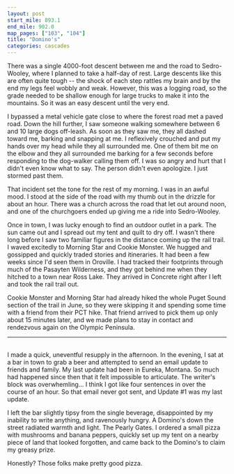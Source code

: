 ```yaml
---
layout: post
start_mile: 893.1
end_mile: 902.0
map_pages: ["103", "104"]
title: "Domino's"
categories: cascades
---
```


There was a single 4000-foot descent between me and the road to
Sedro-Wooley, where I planned to take a half-day of rest. Large descents like
this are often quite tough -- the shock of each step rattles my brain and by the
end my legs feel wobbly and weak. However, this was a logging road, so the grade
needed to be shallow enough for large trucks to make it into the mountains. So
it was an easy descent until the very end.

I bypassed a metal vehicle gate close to where the forest road met a paved road.
Down the hill further, I saw someone walking somewhere between 6 and 10 large
dogs off-leash. As soon as they saw me, they all dashed toward me, barking and
snapping at me. I reflexively crouched and put my hands over my head while they
all surrounded me. One of them bit me on the elbow and they all surrounded me
barking for a few seconds before responding to the dog-walker calling them off.
I was so angry and hurt that I didn't even know what to say. The person didn't
even apologize. I just stormed past them.

That incident set the tone for the rest of my morning. I was in an awful mood. I
stood at the side of the road with my thumb out in the drizzle for about an
hour. There was a church across the road that let out around noon, and one of
the churchgoers ended up giving me a ride into Sedro-Wooley.

Once in town, I was lucky enough to find an outdoor outlet in a park. The sun
came out and I spread out my tent and quilt to dry off. I wasn't there long
before I saw two familiar figures in the distance coming up the rail trail.
I waved excitedly to Morning Star and Cookie Monster. We hugged and gossipped
and quickly traded stories and itineraries. It had been a few weeks since I'd
seen them in Oroville. I had tracked their footprints through much of the
Pasayten Wilderness, and they got behind me when they hitched to a town near
Ross Lake. They arrived in Concrete right after I left and took the rail trail
out.

Cookie Monster and Morning Star had already hiked the whole Puget Sound section
of the trail in June, so they were skipping it and spending some time with a
friend from their PCT hike. That friend arrived to pick them up only about 15
minutes later, and we made plans to stay in contact and rendezvous again on the
Olympic Peninsula.

---
<br>
I made a quick, uneventful resupply in the afternoon. In the evening, I sat at a
bar in town to grab a beer and attempted to send an email update to friends and
family. My last update had been in Eureka, Montana. So much had happened since
then that it felt impossible to articulate. The writer's block was
overwhemling... I think I got like four sentences in over the course of an hour.
So that email never got sent, and Update #1 was my last update.

I left the bar slightly tipsy from the single beverage, disappointed by my
inability to write anything, and ravenously hungry. A Domino's down the street
radiated warmth and light. The Pearly Gates. I ordered a small pizza with
mushrooms and banana peppers, quickly set up my tent on a nearby piece of land
that looked forgotten, and came back to the Domino's to claim my greasy prize.

Honestly? Those folks make pretty good pizza.

